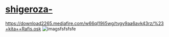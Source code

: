 # [shigeroza-](https://github.com/shigeroza225/shigeroza-/blob/shigeroza225-patch-1/README.md)
https://download2265.mediafire.com/w66ql19li5wg/tvgy9aa6avk43rz/%23+kita++Rafis.osk
![imagsfsfsfsfe](https://user-images.githubusercontent.com/125205891/218324717-8d0aa678-c858-4d37-bf33-5ec28bcf30b2.png)
